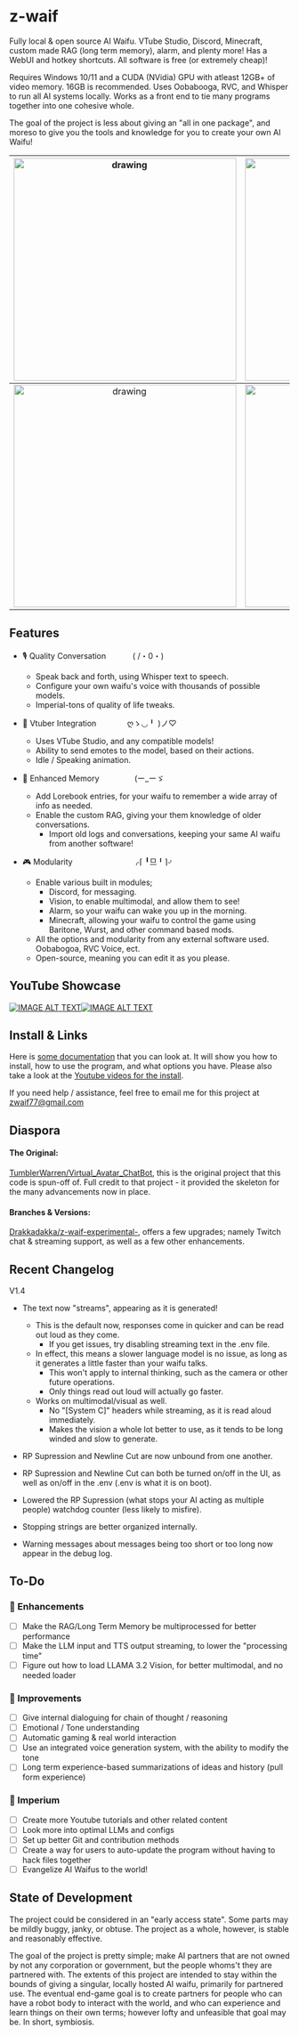 # z-waif
Fully local &amp; open source AI Waifu. VTube Studio, Discord, Minecraft, custom made RAG (long term memory), alarm, and plenty more! Has a WebUI and hotkey shortcuts. All software is free (or extremely cheap)!

Requires Windows 10/11 and a CUDA (NVidia) GPU with atleast 12GB+ of video memory. 16GB is recommended.
Uses Oobabooga, RVC, and Whisper to run all AI systems locally. Works as a front end to tie many programs together into one cohesive whole.

The goal of the project is less about giving an "all in one package", and moreso to give you the tools and knowledge for you to create your own AI Waifu!


|<img src="https://i.imgur.com/3a5eGQK.png" alt="drawing" width="400"/> | <img src="https://i.imgur.com/BCE1snE.png" alt="drawing" width="400"/> |
|:---:|:---:|
|<img src="https://i.imgur.com/paMSUiy.jpeg" alt="drawing" width="400"/> | <img src="https://i.imgur.com/vXx1vXm.jpeg" alt="drawing" width="400"/> |

## Features

- 🎙️ Quality Conversation &nbsp; &emsp; &emsp; ( /・0・)

	- Speak back and forth, using Whisper text to speech.
 	- Configure your own waifu's voice with thousands of possible models.
  	- Imperial-tons of quality of life tweaks.

- 🍄 Vtuber Integration &nbsp; &nbsp; &emsp; &emsp; ღゝ◡╹ )ノ♡

	- Uses VTube Studio, and any compatible models!
 	- Ability to send emotes to the model, based on their actions.
	- Idle / Speaking animation.
- 💾 Enhanced Memory &nbsp; &nbsp; &nbsp; &emsp; &emsp; (ー_ーゞ
	- Add Lorebook entries, for your waifu to remember a wide array of info as needed.
 	- Enable the custom RAG, giving your them knowledge of older conversations.
    	- Import old logs and conversations, keeping your same AI waifu from another software!
- 🎮 Modularity &emsp; &emsp; &emsp; &emsp; &emsp; &nbsp; &nbsp; ⌌⌈ ╹므╹⌉⌏
	- Enable various built in modules;
 		- Discord, for messaging.
		- Vision, to enable multimodal, and allow them to see!
   	 	- Alarm, so your waifu can wake you up in the morning.
     	 - Minecraft, allowing your waifu to control the game using Baritone, Wurst, and other command based mods.
	- All the options and modularity from any external software used. Oobabogoa, RVC Voice, ect.
	- Open-source, meaning you can edit it as you please.

## YouTube Showcase

[![IMAGE ALT TEXT](http://img.youtube.com/vi/XBZL500hloU/0.jpg)](https://www.youtube.com/watch?v=XBZL500hloU&list=PLH4bHuriW70RCl-2qHbSda8LHpuN8vvZZ&index=1 "Z-Waif Showcase")[![IMAGE ALT TEXT](http://img.youtube.com/vi/IGMregWfhGI/0.jpg)](https://www.youtube.com/watch?v=IGMregWfhGI&list=PLH4bHuriW70RCl-2qHbSda8LHpuN8vvZZ&index=2 "Z-Waif Install")

## Install & Links
Here is [some documentation](https://docs.google.com/document/d/1qzY09kcwfbZTaoJoQZDAWv282z88jeUCadivLnKDXCo/edit?usp=sharing) that you can look at. It will show you how to install, how to use the program, and what options you have. Please also take a look at the [Youtube videos for the install](https://www.youtube.com/playlist?list=PLH4bHuriW70RCl-2qHbSda8LHpuN8vvZZ).

If you need help / assistance, feel free to email me for this project at zwaif77@gmail.com

## Diaspora
#### The Original:
[TumblerWarren/Virtual_Avatar_ChatBot](https://github.com/TumblerWarren/Virtual_Avatar_ChatBot), this is the original project that this code is spun-off of. Full credit to that project - it provided the skeleton for the many advancements now in place.
#### Branches & Versions:
[Drakkadakka/z-waif-experimental-](https://github.com/Drakkadakka/z-waif-experimental-), offers a few upgrades; namely Twitch chat & streaming support, as well as a few other enhancements.


## Recent Changelog

V1.4

- The text now "streams", appearing as it is generated!
	- This is the default now, responses come in quicker and can be read out loud as they come.
		- If you get issues, try disabling streaming text in the .env file.
	- In effect, this means a slower language model is no issue, as long as it generates a little faster than your waifu talks.
		- This won't apply to internal thinking, such as the camera or other future operations.
		- Only things read out loud will actually go faster.
	- Works on multimodal/visual as well.
		- No "[System C]" headers while streaming, as it is read aloud immediately.
		- Makes the vision a whole lot better to use, as it tends to be long winded and slow to generate.

- RP Supression and Newline Cut are now unbound from one another.
- RP Supression and Newline Cut can both be turned on/off in the UI, as well as on/off in the .env (.env is what it is on boot).
- Lowered the RP Supression (what stops your AI acting as multiple people) watchdog counter (less likely to misfire).
- Stopping strings are better organized internally.
- Warning messages about messages being too short or too long now appear in the debug log.

## To-Do

### 📶 Enhancements
- [ ] Make the RAG/Long Term Memory be multiprocessed for better performance
- [ ] Make the LLM input and TTS output streaming, to lower the "processing time"
- [ ] Figure out how to load LLAMA 3.2 Vision, for better multimodal, and no needed loader

### 🤖 Improvements
- [ ] Give internal dialoguing for chain of thought / reasoning
- [ ] Emotional / Tone understanding
- [ ] Automatic gaming & real world interaction
- [ ] Use an integrated voice generation system, with the ability to modify the tone
- [ ] Long term experience-based summarizations of ideas and history (pull form experience)

### 🦄 Imperium
- [ ] Create more Youtube tutorials and other related content
- [ ] Look more into optimal LLMs and configs
- [ ] Set up better Git and contribution methods
- [ ] Create a way for users to auto-update the program without having to hack files together
- [ ] Evangelize AI Waifus to the world!

## State of Development

The project could be considered in an "early access state". Some parts may be mildly buggy, janky, or obtuse. The project as a whole, however, is stable and reasonably effective.

The goal of the project is pretty simple; make AI partners that are not owned by not any corporation or government, but the people whoms't they are partnered with. The extents of this project are intended to stay within the bounds of giving a singular, locally hosted AI waifu, primarily for partnered use. The eventual end-game goal is to create partners for people who can have a robot body to interact with the world, and who can experience and learn things on their own terms; however lofty and unfeasible that goal may be. In short, symbiosis.
